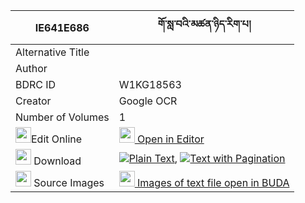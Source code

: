 |IE641E686|གོ་སླ་བའི་མཚན་ཉིད་རིག་པ། 
| --- | --- 
|Alternative Title |
|Author | 
|BDRC ID | W1KG18563
|Creator | Google OCR
|Number of Volumes| 1
|<img width="25" src="https://img.icons8.com/color/25/000000/edit-property.png">Edit Online| [<img width="25" src="https://avatars.githubusercontent.com/u/45091458?s=200&v=4"> Open in Editor](http://editor.openpecha.org/IE641E686)
|<img width="25" src="https://img.icons8.com/fluent/48/000000/download-2.png"/>  Download | [![](https://img.icons8.com/color/20/000000/txt.png)Plain Text](https://github.com/Openpecha/IE641E686/releases/download/v1/go_lawa_i_tsennyi_rigpa_plain_IE641E686.zip), [![](https://img.icons8.com/color/20/000000/txt.png)Text with Pagination](https://github.com/Openpecha/IE641E686/releases/download/v1/go_lawa_i_tsennyi_rigpa_pages_IE641E686.zip)
|<img width="25" src="https://img.icons8.com/plasticine/100/000000/pictures-folder.png"/>  Source Images | [<img width="25" src="https://library.bdrc.io/icons/BUDA-small.svg"> Images of text file open in BUDA](https://library.bdrc.io/show/bdr:W1KG18563)